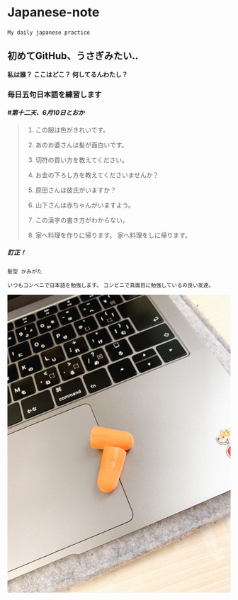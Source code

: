 # Japanese-note
`My daily japanese practice`
  
   
## 初めてGitHub、うさぎみたい..
**私は誰？ ここはどこ？ 何してるんわたし？**
  
  
### 毎日五句日本語を練習します
#### _#第十二天、6月10日とおか_

>1. この服は色がきれいです。
>2. あのお婆さんは髪が面白いです。
>
>3. 切符の買い方を教えてください。
>4. お金の下ろし方を教えてくださいませんか？
>
>5. 原田さんは彼氏がいますか？
>6. 山下さんは赤ちゃんがいますよう。
>
>7. この漢字の書き方がわからない。
>
>8. 家へ料理を作りに帰ります。
>   家へ料理をしに帰ります。

##### 訂正！
```
髪型 かみがた
```
`いつもコンベニで日本語を勉強します。`
`コンビニで真面目に勉強しているの良い友達。`  
  
![my-photo](https://raw.githubusercontent.com/dora4027/Japanese-note/master/photo/5902.JPG) 
  